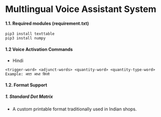 # Multlingual Voice Assistant System

#### 1.1. Required modules (requirement.txt)
```
pip3 install texttable
pip3 install numpy
```

#### 1.2 Voice Activation Commands
- Hindi

```
<trigger-word> <adjunct-words> <quantity-word> <quantity-type-word>
Example: आटा आधा किलो
```

#### 1.2. Format Support 
##### 1. Standard Dot Matrix
 - A custom printable format traditionally used in Indian shops. 
 
<!---
<img width="566" alt="commands" src="https://user-images.githubusercontent.com/1677487/41131592-0bdb9ca2-6ada-11e8-93f7-f707cdd49c90.png">
<img width="571" alt="invoice" src="https://user-images.githubusercontent.com/1677487/41131640-37669124-6ada-11e8-94a3-8934a703f5a8.png">

-->
